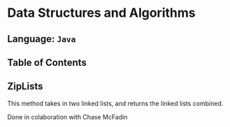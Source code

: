 # Data Structures and Algorithms

## Language: `Java`

## Table of Contents


## ZipLists

This method takes in two linked lists, and returns the linked lists combined. 


Done in colaboration with Chase McFadin
